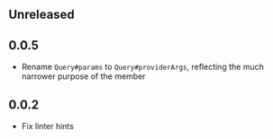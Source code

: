 ## Unreleased

## 0.0.5

* Rename `Query#params` to `Query#providerArgs`, reflecting the much narrower purpose of the member

## 0.0.2

* Fix linter hints
